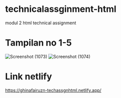 # technicalassginment-html
modul 2 html technical assignment

# Tampilan no 1-5
![Screenshot (1073)](https://user-images.githubusercontent.com/76485051/133639258-de85b6f3-926d-4225-bd9f-7675c78dc1ff.png)
![Screenshot (1074)](https://user-images.githubusercontent.com/76485051/133639251-8181df3c-7626-463b-a173-f606cbe106d8.png)

# Link netlify
https://ghinafairuzn-techassgnhtml.netlify.app/
